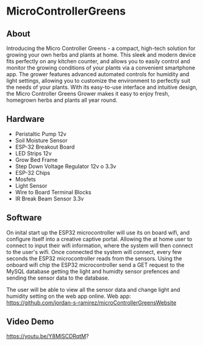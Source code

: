 
# MicroControllerGreens
## About
Introducing the Micro Controller Greens - a compact, high-tech solution for growing your own herbs and plants at home. This sleek and modern device fits perfectly on any kitchen counter, and allows you to easily control and monitor the growing conditions of your plants via a convenient smartphone app. The grower features advanced automated controls for humidity and light settings, allowing you to customize the environment to perfectly suit the needs of your plants. With its easy-to-use interface and intuitive design, the Micro Controller Greens Grower makes it easy to enjoy fresh, homegrown herbs and plants all year round.
## Hardware
* Peristaltic Pump 12v
* Soil Moisture Sensor
* ESP-32 Breakout Board
* LED Strips 12v
* Grow Bed Frame
* Step Down Voltage Regulator 12v o 3.3v
* ESP-32 Chips
* Mosfets
* Light Sensor
* Wire to Board Terminal Blocks
* IR Break Beam Sensor 3.3v

## Software
On inital start up the ESP32 microcontroller will use its on board wifi, and configure itself into a creative captive portal. Allowing the at home user to connect to input their wifi information, where the system will then connect to the user's wifi. Once connected the system will connect, every few seconds the ESP32 microcontroller reads from the sensors. Using the onboard wifi chip the ESP32 microcontroller send a GET request to the MySQL database getting the light and humidty sensor prefences and sending the sensor data to the database. 

The user will be able to view all the sensor data and change light and humidity setting on the web app online. Web app: https://github.com/jordan-s-ramirez/microControllerGreensWebsite
## Video Demo
https://youtu.be/Y8MISCDRqtM?
